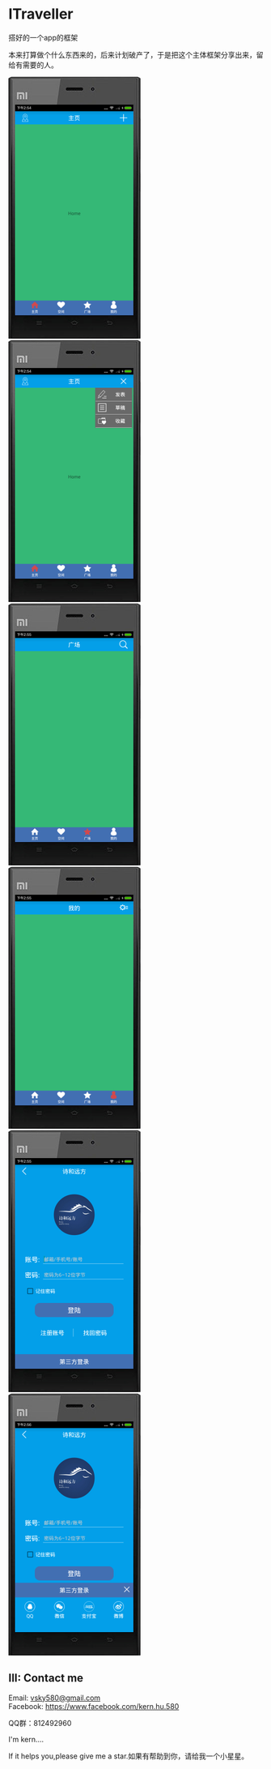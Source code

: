 # ITraveller
搭好的一个app的框架


本来打算做个什么东西来的，后来计划破产了，于是把这个主体框架分享出来，留给有需要的人。


![](https://github.com/KernHu/ITraveller/raw/master/images-folder/1.png) 
![](https://github.com/KernHu/ITraveller/raw/master/images-folder/2.png)  
![](https://github.com/KernHu/ITraveller/raw/master/images-folder/3.png)  
![](https://github.com/KernHu/ITraveller/raw/master/images-folder/4.png)  
![](https://github.com/KernHu/ITraveller/raw/master/images-folder/5.png)  
![](https://github.com/KernHu/ITraveller/raw/master/images-folder/6.png)  


## III: Contact me

Email: vsky580@gmail.com  
Facebook: https://www.facebook.com/kern.hu.580

QQ群：812492960

I'm kern....

If it helps you,please give me a star.如果有帮助到你，请给我一个小星星。


